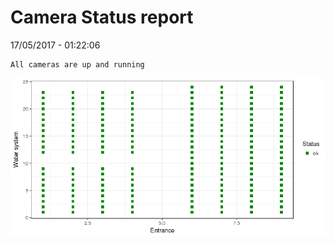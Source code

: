 Camera Status report
================
17/05/2017 - 01:22:06

    All cameras are up and running

![](camreport_files/figure-markdown_github/unnamed-chunk-2-1.png)
